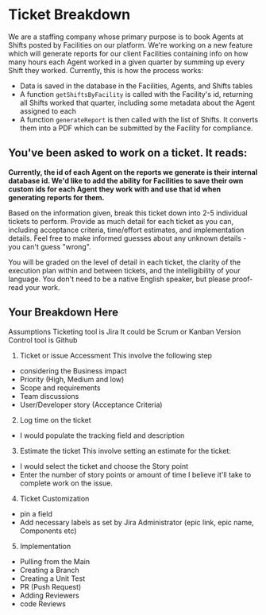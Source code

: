 # Ticket Breakdown
We are a staffing company whose primary purpose is to book Agents at Shifts posted by Facilities on our platform. We're working on a new feature which will generate reports for our client Facilities containing info on how many hours each Agent worked in a given quarter by summing up every Shift they worked. Currently, this is how the process works:

- Data is saved in the database in the Facilities, Agents, and Shifts tables
- A function `getShiftsByFacility` is called with the Facility's id, returning all Shifts worked that quarter, including some metadata about the Agent assigned to each
- A function `generateReport` is then called with the list of Shifts. It converts them into a PDF which can be submitted by the Facility for compliance.

## You've been asked to work on a ticket. It reads:

**Currently, the id of each Agent on the reports we generate is their internal database id. We'd like to add the ability for Facilities to save their own custom ids for each Agent they work with and use that id when generating reports for them.**


Based on the information given, break this ticket down into 2-5 individual tickets to perform. Provide as much detail for each ticket as you can, including acceptance criteria, time/effort estimates, and implementation details. Feel free to make informed guesses about any unknown details - you can't guess "wrong".


You will be graded on the level of detail in each ticket, the clarity of the execution plan within and between tickets, and the intelligibility of your language. You don't need to be a native English speaker, but please proof-read your work.

## Your Breakdown Here
Assumptions
Ticketing tool is Jira
It could be Scrum or Kanban
Version Control tool is Github

1. Ticket or issue Accessment
This involve the following step
- considering the Business impact 
- Priority (High, Medium and low)
- Scope and requirements
- Team discussions
- User/Developer story (Acceptance Criteria)

2. Log time on the ticket
-  I would populate the tracking field and description

3. Estimate the ticket
This involve setting an estimate for the ticket:
 - I would select the ticket and choose the Story point
 - Enter the number of story points or amount of time I believe it'll take to complete work on the issue.

4. Ticket Customization
- pin a field
- Add necessary labels as set by Jira Administrator (epic link, epic name, Components etc)

5. Implementation
- Pulling from the Main
- Creating a Branch
- Creating a Unit Test
- PR (Push Request)
- Adding Reviewers
- code Reviews